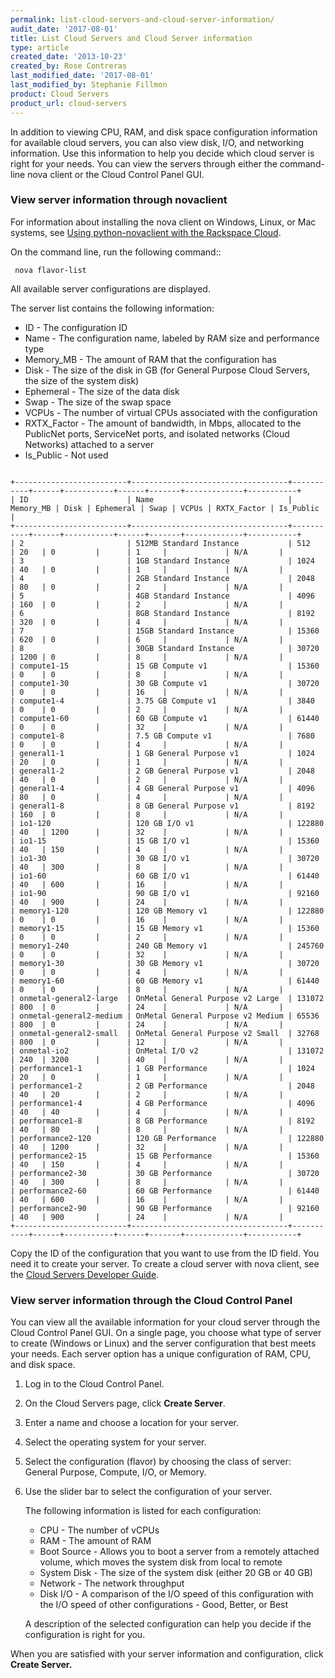 ```yaml
---
permalink: list-cloud-servers-and-cloud-server-information/
audit_date: '2017-08-01'
title: List Cloud Servers and Cloud Server information
type: article
created_date: '2013-10-23'
created_by: Rose Contreras
last_modified_date: '2017-08-01'
last_modified_by: Stephanie Fillmon
product: Cloud Servers
product_url: cloud-servers
---
```


In addition to viewing CPU, RAM, and disk space configuration
information for available cloud servers, you can also view disk, I/O,
and networking information. Use this information to help you decide
which cloud server is right for your needs. You can view the servers
through either the command-line nova client or the Cloud Control Panel
GUI.

### View server information through novaclient

For information about installing the nova client on Windows, Linux, or
Mac systems, see [Using python-novaclient with the Rackspace Cloud](/how-to/using-python-novaclient-with-the-rackspace-cloud).

On the command line, run the following command::

     nova flavor-list

All available server configurations are displayed.

The server list contains the following information:

-   ID - The configuration ID
-   Name - The configuration name, labeled by RAM size and performance
    type
-   Memory_MB - The amount of RAM that the configuration has
-   Disk - The size of the disk in GB (for General Purpose Cloud
    Servers, the size of the system disk)
-   Ephemeral - The size of the data disk
-   Swap - The size of the swap space
-   VCPUs - The number of virtual CPUs associated with the configuration
-   RXTX_Factor - The amount of bandwidth, in Mbps, allocated to the
    PublicNet ports, ServiceNet ports, and isolated networks
    (Cloud Networks) attached to a server
-   Is_Public - Not used

<pre><code>
+-------------------------+-----------------------------------+-----------+------+-----------+------+-------+-------------+-----------+
| ID                      | Name                              | Memory_MB | Disk | Ephemeral | Swap | VCPUs | RXTX_Factor | Is_Public |
+-------------------------+-----------------------------------+-----------+------+-----------+------+-------+-------------+-----------+
| 2                       | 512MB Standard Instance           | 512       | 20   | 0         |      | 1     |             | N/A       |
| 3                       | 1GB Standard Instance             | 1024      | 40   | 0         |      | 1     |             | N/A       |
| 4                       | 2GB Standard Instance             | 2048      | 80   | 0         |      | 2     |             | N/A       |
| 5                       | 4GB Standard Instance             | 4096      | 160  | 0         |      | 2     |             | N/A       |
| 6                       | 8GB Standard Instance             | 8192      | 320  | 0         |      | 4     |             | N/A       |
| 7                       | 15GB Standard Instance            | 15360     | 620  | 0         |      | 6     |             | N/A       |
| 8                       | 30GB Standard Instance            | 30720     | 1200 | 0         |      | 8     |             | N/A       |
| compute1-15             | 15 GB Compute v1                  | 15360     | 0    | 0         |      | 8     |             | N/A       |
| compute1-30             | 30 GB Compute v1                  | 30720     | 0    | 0         |      | 16    |             | N/A       |
| compute1-4              | 3.75 GB Compute v1                | 3840      | 0    | 0         |      | 2     |             | N/A       |
| compute1-60             | 60 GB Compute v1                  | 61440     | 0    | 0         |      | 32    |             | N/A       |
| compute1-8              | 7.5 GB Compute v1                 | 7680      | 0    | 0         |      | 4     |             | N/A       |
| general1-1              | 1 GB General Purpose v1           | 1024      | 20   | 0         |      | 1     |             | N/A       |
| general1-2              | 2 GB General Purpose v1           | 2048      | 40   | 0         |      | 2     |             | N/A       |
| general1-4              | 4 GB General Purpose v1           | 4096      | 80   | 0         |      | 4     |             | N/A       |
| general1-8              | 8 GB General Purpose v1           | 8192      | 160  | 0         |      | 8     |             | N/A       |
| io1-120                 | 120 GB I/O v1                     | 122880    | 40   | 1200      |      | 32    |             | N/A       |
| io1-15                  | 15 GB I/O v1                      | 15360     | 40   | 150       |      | 4     |             | N/A       |
| io1-30                  | 30 GB I/O v1                      | 30720     | 40   | 300       |      | 8     |             | N/A       |
| io1-60                  | 60 GB I/O v1                      | 61440     | 40   | 600       |      | 16    |             | N/A       |
| io1-90                  | 90 GB I/O v1                      | 92160     | 40   | 900       |      | 24    |             | N/A       |
| memory1-120             | 120 GB Memory v1                  | 122880    | 0    | 0         |      | 16    |             | N/A       |
| memory1-15              | 15 GB Memory v1                   | 15360     | 0    | 0         |      | 2     |             | N/A       |
| memory1-240             | 240 GB Memory v1                  | 245760    | 0    | 0         |      | 32    |             | N/A       |
| memory1-30              | 30 GB Memory v1                   | 30720     | 0    | 0         |      | 4     |             | N/A       |
| memory1-60              | 60 GB Memory v1                   | 61440     | 0    | 0         |      | 8     |             | N/A       |
| onmetal-general2-large  | OnMetal General Purpose v2 Large  | 131072    | 800  | 0         |      | 24    |             | N/A       |
| onmetal-general2-medium | OnMetal General Purpose v2 Medium | 65536     | 800  | 0         |      | 24    |             | N/A       |
| onmetal-general2-small  | OnMetal General Purpose v2 Small  | 32768     | 800  | 0         |      | 12    |             | N/A       |
| onmetal-io2             | OnMetal I/O v2                    | 131072    | 240  | 3200      |      | 40    |             | N/A       |
| performance1-1          | 1 GB Performance                  | 1024      | 20   | 0         |      | 1     |             | N/A       |
| performance1-2          | 2 GB Performance                  | 2048      | 40   | 20        |      | 2     |             | N/A       |
| performance1-4          | 4 GB Performance                  | 4096      | 40   | 40        |      | 4     |             | N/A       |
| performance1-8          | 8 GB Performance                  | 8192      | 40   | 80        |      | 8     |             | N/A       |
| performance2-120        | 120 GB Performance                | 122880    | 40   | 1200      |      | 32    |             | N/A       |
| performance2-15         | 15 GB Performance                 | 15360     | 40   | 150       |      | 4     |             | N/A       |
| performance2-30         | 30 GB Performance                 | 30720     | 40   | 300       |      | 8     |             | N/A       |
| performance2-60         | 60 GB Performance                 | 61440     | 40   | 600       |      | 16    |             | N/A       |
| performance2-90         | 90 GB Performance                 | 92160     | 40   | 900       |      | 24    |             | N/A       |
+-------------------------+-----------------------------------+-----------+------+-----------+------+-------+-------------+-----------+
</code></pre>

Copy the ID of the configuration that you want to use from the ID field.
You need it to create your server. To create a cloud server with nova
client, see the [Cloud Servers Developer Guide](https://developer.rackspace.com/docs/cloud-servers/v2/developer-guide/).

### View server information through the Cloud Control Panel

You can view all the available information for your cloud server through
the Cloud Control Panel GUI. On a single page, you choose what type of
server to create (Windows or Linux) and the server configuration that
best meets your needs. Each server option has a unique configuration of
RAM, CPU, and disk space.

1. Log in to the Cloud Control Panel.
2. On the Cloud Servers page, click **Create Server**.
3. Enter a name and choose a location for your server.
4. Select the operating system for your server.
5. Select the configuration (flavor) by choosing the class of server: General Purpose, Compute, I/O, or Memory.
6. Use the slider bar to select the configuration of your server.

   The following information is listed for each configuration:
    -   CPU - The number of vCPUs
    -   RAM - The amount of RAM
    -   Boot Source - Allows you to boot a server from a remotely
        attached volume, which moves the system disk from local to
        remote
    -   System Disk - The size of the system disk (either 20 GB or
        40 GB)
    -   Network - The network throughput
    -   Disk I/O - A comparison of the I/O speed of this configuration
        with the I/O speed of other configurations - Good, Better, or
        Best

   A description of the selected configuration can help you decide if the configuration is right for you.

When you are satisfied with your server information and configuration,
click **Create Server.**

